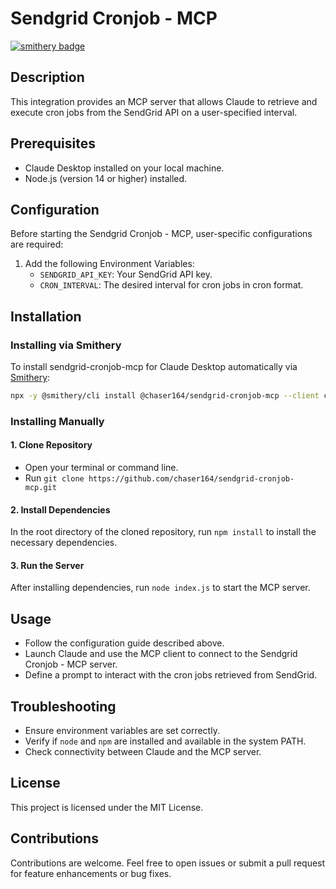 # Sendgrid Cronjob - MCP
[![smithery badge](https://smithery.ai/badge/@chaser164/sendgrid-cronjob-mcp)](https://smithery.ai/server/@chaser164/sendgrid-cronjob-mcp)

## Description
This integration provides an MCP server that allows Claude to retrieve and execute cron jobs from the SendGrid API on a user-specified interval.

## Prerequisites
- Claude Desktop installed on your local machine.
- Node.js (version 14 or higher) installed.

## Configuration
Before starting the Sendgrid Cronjob - MCP, user-specific configurations are required:
1. Add the following Environment Variables:
   - `SENDGRID_API_KEY`: Your SendGrid API key.
   - `CRON_INTERVAL`: The desired interval for cron jobs in cron format.
   
## Installation

### Installing via Smithery

To install sendgrid-cronjob-mcp for Claude Desktop automatically via [Smithery](https://smithery.ai/server/@chaser164/sendgrid-cronjob-mcp):

```bash
npx -y @smithery/cli install @chaser164/sendgrid-cronjob-mcp --client claude
```

### Installing Manually
#### 1. Clone Repository
- Open your terminal or command line.
- Run `git clone https://github.com/chaser164/sendgrid-cronjob-mcp.git`

#### 2. Install Dependencies
In the root directory of the cloned repository, run `npm install` to install the necessary dependencies.

#### 3. Run the Server
After installing dependencies, run `node index.js` to start the MCP server.

## Usage
- Follow the configuration guide described above.
- Launch Claude and use the MCP client to connect to the Sendgrid Cronjob - MCP server.
- Define a prompt to interact with the cron jobs retrieved from SendGrid.

## Troubleshooting
- Ensure environment variables are set correctly.
- Verify if `node` and `npm` are installed and available in the system PATH.
- Check connectivity between Claude and the MCP server.

## License
This project is licensed under the MIT License.

## Contributions
Contributions are welcome. Feel free to open issues or submit a pull request for feature enhancements or bug fixes.
